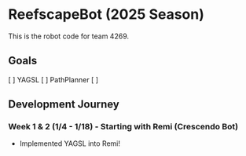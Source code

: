 # ReefscapeBot (2025 Season)

This is the robot code for team 4269. 

## Goals
[ ] YAGSL
[ ] PathPlanner
[ ]

## Development Journey

### Week 1 & 2 (1/4 - 1/18) - Starting with Remi (Crescendo Bot)
* Implemented YAGSL into Remi!
